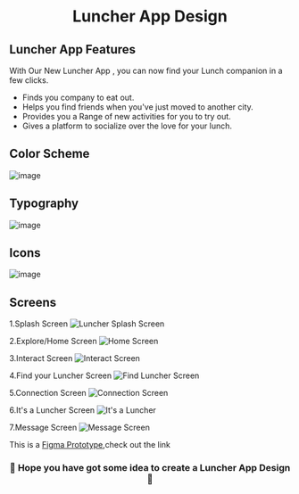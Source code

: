 <h1 align="center">  Luncher App Design </h1>

## Luncher App Features
With Our New Luncher App , you can now find your Lunch companion in a few clicks.
- Finds you company to eat out.
- Helps you find friends when you've just moved to another city.
- Provides you a Range of new activities for you to try out.
- Gives a platform to socialize over the love for your lunch.

## Color Scheme
![image](https://user-images.githubusercontent.com/72400676/139184910-d09226f1-c4ce-499f-8cc7-f7e70293c6d8.png)

## Typography
![image](https://user-images.githubusercontent.com/72400676/139185573-398e5ddb-ea29-474d-abbf-094ddfc44f0b.png)

## Icons
![image](https://user-images.githubusercontent.com/72400676/139186204-f7ed3dde-fcd5-4e4d-9844-7b128129cc8b.png)

## Screens

1.Splash Screen
![Luncher Splash Screen](https://user-images.githubusercontent.com/72400676/139200628-1207f9fa-b366-4da4-a490-2811ea7f83f6.png)

2.Explore/Home Screen
![Home Screen](https://user-images.githubusercontent.com/72400676/139200666-7608c248-32aa-4167-926f-1bb40282796a.jpg)

3.Interact Screen
![Interact Screen](https://user-images.githubusercontent.com/72400676/139200700-3777bfca-cec4-4e27-a7f3-b5708053f6f5.png)

4.Find your Luncher Screen
![Find Luncher Screen](https://user-images.githubusercontent.com/72400676/139200760-513d1fb3-804e-4e9c-8ab7-6aa0f0b065ed.png)

5.Connection Screen
![Connection Screen](https://user-images.githubusercontent.com/72400676/139201075-4519d591-e8a3-4ff2-946a-e19923a47bc9.png)

6.It's a Luncher Screen
![It's a Luncher](https://user-images.githubusercontent.com/72400676/139201297-4f53c4fe-c5f2-4f49-8f77-66bbaddc7ff5.png)

7.Message Screen
![Message Screen](https://user-images.githubusercontent.com/72400676/139201340-87c2fc6b-ab12-48d9-8bee-553ab4478137.png)


This is a <a href="https://www.figma.com/file/XoEG6vywqbSHIPSZ1KFdDd/Luncher?node-id=0%3A1">Figma Prototype</a>,check out the link
<h3 align="center">🎉 Hope you have got some idea to create a Luncher App Design 🎉</h3>
